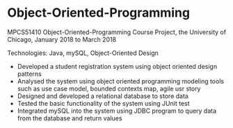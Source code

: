 # Object-Oriented-Programming
MPCS51410 Object-Oriented-Programming Course Project, the University of Chicago, January 2018 to March 2018

Technologies: Java, mySQL, Object-Oriented Design
- Developed a student registration system using object oriented design patterns
- Analysed the system using object oriented programming modeling tools such as use case model, bounded contexts map, agile usr story
- Designed and developed a relational database to store data
- Tested the basic functionality of the system using JUnit test
- Integrated mySQL into the system using JDBC program to query data from the database and return values
